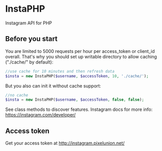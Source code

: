 # InstaPHP
Instagram API for PHP

## Before you start
You are limited to 5000 requests per hour per access_token or client_id overall. That's why you should set up writable directory to allow caching ("./cache/" by default):
```php
//use cache for 10 minutes and then refresh data
$insta = new InstaPHP($username, $accessToken, 10, './cache/');
```
But you also can init it without cache support:
```php
//no cache
$insta = new InstaPHP($username, $accessToken, false, false);
```
See class methods to discover features.
Instagram docs for more info: https://instagram.com/developer/

## Access token
Get your access token at http://instagram.pixelunion.net/
